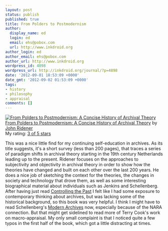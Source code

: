 ```yaml
---
layout: post
status: publish
published: true
title: From Polders to Postmodernism
author:
  display_name: ed
  login: ed
  email: ehs@pobox.com
  url: http://www.inkdroid.org
author_login: ed
author_email: ehs@pobox.com
author_url: http://www.inkdroid.org
wordpress_id: 4898
wordpress_url: http://inkdroid.org/journal/?p=4898
date: '2012-09-01 18:53:09 +0000'
date_gmt: '2012-09-02 01:53:09 +0000'
tags:
- history
- philosophy
- appraisal
comments: []
---
```

<p><a href="http://www.goodreads.com/book/show/6234836-from-polders-to-postmodernism" style="float: left; padding-right: 20px"><img alt="From Polders to Postmodernism: A Concise History of Archival Theory" border="0" src="http://photo.goodreads.com/books/1266587251m/6234836.jpg" /></a><a href="http://www.goodreads.com/book/show/6234836-from-polders-to-postmodernism">From Polders to Postmodernism: A Concise History of Archival Theory</a> by <a href="http://www.goodreads.com/author/show/2837239.John_Ridener">John Ridener</a><br />
My rating: <a href="http://www.goodreads.com/review/show/388346754">3 of 5 stars</a></p>
<p>This was a nice little find for my continuing self-education in archives. As its title suggests, it's a short survey (less than 200 pages), that traces a series of paradigm shifts in archival theory starting in the 19th century Netherlands leading up to the present. Ridener focuses on the approaches to subjectivity and objectivity in archival theory in order to show how the theories have changed and built on each other over the last 200 years. He does a nice job of sketching the context for the theories, the changes in society and technology that drove them, as well as some interesting biographical material about individuals such as Jenkins and Schellenberg. After having just read <a href="http://www.goodreads.com/book/show/11167093-controlling-the-past">Controlling the Past</a> I felt like I had some exposure to contemporary thinking about archives, but was lacking some of the historical background, so this book was very helpful. I think I might have to read Schellenberg's <a href="http://www.goodreads.com/book/show/4996379-modern-archives">Modern Archives</a> now, especially because of the NARA connection. But that might get sidelined to read more of Terry Cook's work on macro-appraisal. My only small complaint is that I noticed quite a few typos in the first half of the book, which got a little distracting at times. </p>
